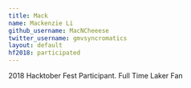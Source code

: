 ```yaml
---
title: Mack
name: Mackenzie Li
github_username: MacNCheeese
twitter_username: gmvsyncromatics
layout: default
hf2018: participated
---
```


2018 Hacktober Fest Participant. Full Time Laker Fan